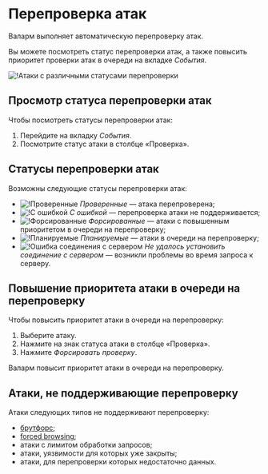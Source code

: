 [link-scanner-rps]:     ../scanner/configure-scanner.md#ограничение-на-rps-сканера

[img-verification-statuses]:        ../../images/user-guides/events/attack-verification-statuses.png
[img-verify-attack]:                ../../images/user-guides/events/verify-attack.png
[img-verified-icon]:                ../../images/user-guides/events/verified.png#mini
[img-error-icon]:                   ../../images/user-guides/events/error.png#mini
[img-forced-icon]:                  ../../images/user-guides/events/forced.png#mini
[img-sheduled-icon]:                ../../images/user-guides/events/sheduled.png#mini
[img-cloud-icon]:                   ../../images/user-guides/events/cloud.png#mini

[al-brute-force-attack]:      ../../attacks-vulns-list.md#брутфорс-англ-bruteforce-attack
[al-forced-browsing]:         ../../attacks-vulns-list.md#принудительный-просмотр-ресурсов-вебприложения-англ-forced-browsing


# Перепроверка атак

Валарм выполняет автоматическую перепроверку атак.

Вы можете посмотреть статус перепроверки атак, а также повысить приоритет проверки атак в очереди на вкладке *События*.

![!Атаки с различными статусами перепроверки][img-verification-statuses]

## Просмотр статуса перепроверки атак

Чтобы посмотреть статусы перепроверки атак:
1. Перейдите на вкладку *События*.
2. Посмотрите статус атаки в столбце «Проверка».

## Статусы перепроверки атак

Возможны следующие статусы перепроверки атак:
* ![!Проверенные][img-verified-icon] *Проверенные*&nbsp;— атака перепроверена;
* ![!С ошибкой][img-error-icon] *С ошибкой*&nbsp;— перепроверка атаки не поддерживается;
* ![!Форсированные][img-forced-icon] *Форсированные*&nbsp;— атаки с повышенным приоритетом в очереди на перепроверку;
* ![!Планируемые][img-sheduled-icon] *Планируемые*&nbsp;— атаки в очереди на перепроверку;
* ![!Ошибка соединения с сервером][img-cloud-icon] *Не удалось установить соединение с сервером*&nbsp;— возникли проблемы во время запроса к серверу.

## Повышение приоритета атаки в очереди на перепроверку

Чтобы повысить приоритет атаки в очереди на перепроверку: 
1. Выберите атаку.
2. Нажмите на знак статуса атаки в столбце «Проверка».
3. Нажмите *Форсировать проверку*.

Валарм повысит приоритет атаки в очереди на перепроверку.

## Атаки, не поддерживающие перепроверку

Атаки следующих типов не поддерживают перепроверку:
* [брутфорс][al-brute-force-attack];
* [forced browsing][al-forced-browsing];
* атаки с лимитом обработки запросов;
* атаки, уязвимости для которых уже закрыты;
* атаки, для перепроверки которых недостаточно данных.
